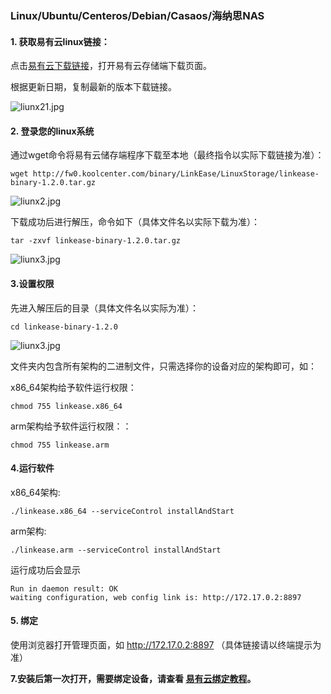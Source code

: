### Linux/Ubuntu/Centeros/Debian/Casaos/海纳思NAS



#### 1. 获取易有云linux链接： 

点击[易有云下载链接](https://fw0.koolcenter.com/binary/LinkEase/LinuxStorage/)，打开易有云存储端下载页面。

根据更新日期，复制最新的版本下载链接。

![liunx21.jpg](./image/linux/liunx1.jpg)


#### 2. 登录您的linux系统 
通过wget命令将易有云储存端程序下载至本地（最终指令以实际下载链接为准）：
```shell
wget http://fw0.koolcenter.com/binary/LinkEase/LinuxStorage/linkease-binary-1.2.0.tar.gz
```

![liunx2.jpg](./image/linux/liunx2.jpg)
 

下载成功后进行解压，命令如下（具体文件名以实际下载为准）：
```shell
tar -zxvf linkease-binary-1.2.0.tar.gz
```

![liunx3.jpg](./image/linux/liunx2-1.jpg)

#### 3.设置权限 

先进入解压后的目录（具体文件名以实际为准）：
```shell 
cd linkease-binary-1.2.0
```

![liunx3.jpg](./image/linux/liunx3.jpg)

文件夹内包含所有架构的二进制文件，只需选择你的设备对应的架构即可，如：

x86_64架构给予软件运行权限：

```shell 
chmod 755 linkease.x86_64
```

arm架构给予软件运行权限：：

```shell 
chmod 755 linkease.arm
```


#### 4.运行软件 

x86_64架构:

```shell 
./linkease.x86_64 --serviceControl installAndStart
```

arm架构:

```shell 
./linkease.arm --serviceControl installAndStart
```
  
运行成功后会显示
```
Run in daemon result: OK
waiting configuration, web config link is: http://172.17.0.2:8897
```

#### 5. 绑定

使用浏览器打开管理页面，如 http://172.17.0.2:8897 （具体链接请以终端提示为准）

**7.安装后第一次打开，需要绑定设备，请查看 [易有云绑定教程](/zh/guide/linkease/install/cloud.md)。**
